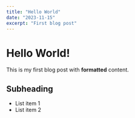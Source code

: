 ```yaml
---
title: "Hello World"
date: "2023-11-15"
excerpt: "First blog post"
---
```


# Hello World!

This is my first blog post with **formatted** content.

## Subheading

- List item 1
- List item 2
